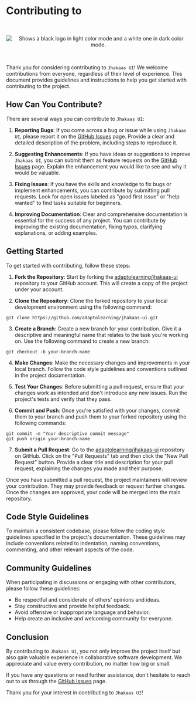# Contributing to 

<br/>
<p align="center">
    <picture>
    <source media="(prefers-color-scheme: dark)" srcset="https://github.com/princeteck/jhakaas-ui/assets/13074740/3ee23cb9-0abe-4fed-ba29-550204add2d4">
    <source media="(prefers-color-scheme: light)" srcset="https://github.com/princeteck/jhakaas-ui/assets/13074740/76ebf266-ca97-4a87-80ba-497698e70467">
    <img alt="Shows a black logo in light color mode and a white one in dark color mode." src="https://user-images.githubusercontent.com/25423296/163456779-a8556205-d0a5-45e2-ac17-42d089e3c3f8.png">
    </picture>
</p>
<br/>

Thank you for considering contributing to `Jhakaas UI`! We welcome contributions from everyone, regardless of their level of experience. This document provides guidelines and instructions to help you get started with contributing to the project.

## How Can You Contribute?

There are several ways you can contribute to `Jhakaas UI`:

1. **Reporting Bugs**: If you come across a bug or issue while using `Jhakaas UI`, please report it on the [GitHub Issues](https://github.com/adaptolearning/jhakaas-ui/issues) page. Provide a clear and detailed description of the problem, including steps to reproduce it.

2. **Suggesting Enhancements**: If you have ideas or suggestions to improve `Jhakaas UI`, you can submit them as feature requests on the [GitHub Issues](https://github.com/adaptolearning/jhakaas-ui/issues) page. Explain the enhancement you would like to see and why it would be valuable.

3. **Fixing Issues**: If you have the skills and knowledge to fix bugs or implement enhancements, you can contribute by submitting pull requests. Look for open issues labeled as "good first issue" or "help wanted" to find tasks suitable for beginners.

4. **Improving Documentation**: Clear and comprehensive documentation is essential for the success of any project. You can contribute by improving the existing documentation, fixing typos, clarifying explanations, or adding examples. 

## Getting Started

To get started with contributing, follow these steps:

1. **Fork the Repository**: Start by forking the [adaptolearning/jhakaas-ui](https://github.com/adaptolearning/jhakaas-ui) repository to your GitHub account. This will create a copy of the project under your account.

2. **Clone the Repository**: Clone the forked repository to your local development environment using the following command:

```
git clone https://github.com/adaptolearning/jhakaas-ui.git
```


3. **Create a Branch**: Create a new branch for your contribution. Give it a descriptive and meaningful name that relates to the task you're working on. Use the following command to create a new branch:

```
git checkout -b your-branch-name
```


4. **Make Changes**: Make the necessary changes and improvements in your local branch. Follow the code style guidelines and conventions outlined in the project documentation.

5. **Test Your Changes**: Before submitting a pull request, ensure that your changes work as intended and don't introduce any new issues. Run the project's tests and verify that they pass.

6. **Commit and Push**: Once you're satisfied with your changes, commit them to your branch and push them to your forked repository using the following commands:

```
git commit -m "Your descriptive commit message"
git push origin your-branch-name
```


7. **Submit a Pull Request**: Go to the [adaptolearning/jhakaas-ui](https://github.com/adaptolearning/jhakaas-ui) repository on GitHub. Click on the "Pull Requests" tab and then click the "New Pull Request" button. Provide a clear title and description for your pull request, explaining the changes you made and their purpose.

Once you have submitted a pull request, the project maintainers will review your contribution. They may provide feedback or request further changes. Once the changes are approved, your code will be merged into the main repository.

## Code Style Guidelines

To maintain a consistent codebase, please follow the coding style guidelines specified in the project's documentation. These guidelines may include conventions related to indentation, naming conventions, commenting, and other relevant aspects of the code.

## Community Guidelines

When participating in discussions or engaging with other contributors, please follow these guidelines:

- Be respectful and considerate of others' opinions and ideas.
- Stay constructive and provide helpful feedback.
- Avoid offensive or inappropriate language and behavior.
- Help create an inclusive and welcoming community for everyone.

## Conclusion

By contributing to `Jhakaas UI`, you not only improve the project itself but also gain valuable experience in collaborative software development. We appreciate and value every contribution, no matter how big or small.

If you have any questions or need further assistance, don't hesitate to reach out to us through the [GitHub Issues](https://github.com/adaptolearning/jhakaas-ui/issues) page.

Thank you for your interest in contributing to `Jhakaas UI`!
